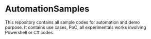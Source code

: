 # AutomationSamples
This repository contains all sample codes for automation and demo purpose.
It contains use cases, PoC, all experimentals works involving Powershell or C# codes.
